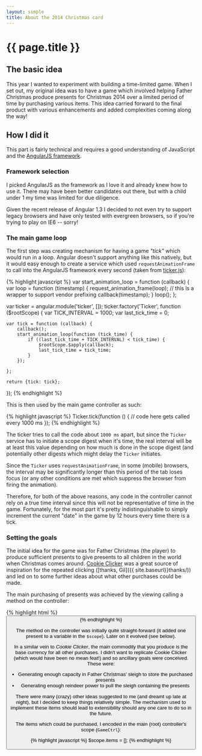 ```yaml
---
layout: simple
title: About the 2014 Christmas card
---
```


# {{ page.title }}

## The basic idea

This year I wanted to experiment with building a time-limited game. When I set out, my original idea was to have a game which involved helping Father Christmas produce presents for Christmas 2014 over a limited period of time by purchasing various items. This idea carried forward to the final product with various enhancements and added complexities coming along the way!

## How I did it

This part is fairly technical and requires a good understanding of JavaScript and the [AngularJS framework](https://angularjs.org/).

### Framework selection

I picked AngularJS as the framework as I love it and already knew how to use it. There may have been better candidates out there, but with a child under 1 my time was limited for due diligence.

Given the recent release of Angular 1.3 I decided to not even try to support legacy browsers and have only tested with evergreen browsers, so if you're trying to play on IE6 -- sorry!

### The main game loop

The first step was creating mechanism for having a game *"tick"* which would run in a loop. Angular doesn't support anything like this natively, but it would easy enough to create a service which used `requestAnimationFrame` to call into the AngularJS framework every second (taken from [ticker.js](https://github.com/euangoddard/xmas-2014/blob/master/js/ticker.js)):

{% highlight javascript %}
var start_animation_loop = function (callback) {
    var loop = function (timestamp) {
        request_animation_frame(loop); // this is a wrapper to support vendor prefixing
        callback(timestamp);
    }
    loop();
};

var ticker = angular.module('ticker', []);
ticker.factory('Ticker', function ($rootScope) {
    var TICK_INTERVAL = 1000;
    var last_tick_time = 0;

    var tick = function (callback) {
        callback();
        start_animation_loop(function (tick_time) {
            if ((last_tick_time + TICK_INTERVAL) < tick_time) {
                $rootScope.$apply(callback);
                last_tick_time = tick_time;
            }
        });

    };

    return {tick: tick};
});
{% endhighlight %}

This is then used by the main game controller as such:

{% highlight javascript %}
Ticker.tick(function () {
    // code here gets called every 1000 ms
});
{% endhighlight %}

The ticker tries to call the code about `1000 ms` apart, but since the `Ticker` service has to initiate a scope digest when it's time, the real interval will be at least this value depending on how much is done in the scope digest (and potentially other digests which might delay the `Ticker` initiates.

Since the `Ticker` uses `requestAnimationFrame`, in some (mobile) browsers, the interval may be significantly longer than this period of the tab loses focus (or any other conditions are met which suppress the browser from firing the animation).

Therefore, for both of the above reasons, any code in the controller cannot rely on a true time interval since this will not be representative of time in the game. Fortunately, for the most part it's pretty indistinguishable to simply increment the current "date" in the game by 12 hours every time there is a tick.

### Setting the goals

The initial idea for the game was for Father Christmas (the player) to produce sufficient presents to give presents to all children in the world when Christmas comes around. [Cookie Clicker](http://orteil.dashnet.org/cookieclicker/) was a great source of inspiration for the repeated clicking ([thanks, Gil]({{ site.baseurl}}thanks/)) and led on to some further ideas about what other purchases could be made.

The main purchasing of presents was achieved by the viewing calling a method on the controller:

{% highlight html %}
<button type="button" ng-click="game_ctrl.make_presents()">
{% endhighlight %}

The method on the controller was initially quite straight-forward (it added one present to a variable in the `$scope`). Later on it evolved (see below).

In a similar vein to *Cookie Clicker*, the main commodity that you produce is the base currency for all other purchases. I didn't want to replicate Cookie Clicker (which would have been no mean feat!) and so ancillary goals were conceived. These were:

- Generating enough capacity in Father Christmas' sleigh to store the purchased presents
- Generating enough reindeer power to pull the sleigh containing the presents

There were many (crazy) other ideas suggested to me (and dreamt up late at night), but I decided to keep things relatively simple. The mechanism used to implement these items should lead to extensibility should any one care to do so in the future.

The items which could be purchased, I encoded in the main (root) controller's scope (`GameCtrl`):

{% highlight javascript %}
$scope.items = [];
{% endhighlight %}


